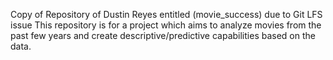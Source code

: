 Copy of Repository of Dustin Reyes entitled (movie_success) due to Git LFS issue
This repository is for a project which aims to analyze movies from the past few years and create descriptive/predictive capabilities based on the data.

